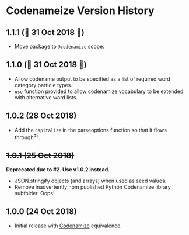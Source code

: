 # Codenameize Version History

## 1.1.1 (🎃 31 Oct 2018 🎃)

- Move package to `@codenamize` scope.

## 1.1.0 (🎃 31 Oct 2018 🎃)

- Allow codename output to be specified as a list of required word category particle types.
- `use` function provided to allow codenamize vocabulary to be extended with alternative word lists.

## 1.0.2 (28 Oct 2018)

- Add the `capitalize` in the parseoptions function so that it flows through<sup>#2</sup>.

## ~~1.0.1 (25 Oct 2018)~~

**Deprecated due to #2. Use v1.0.2 instead.**

- JSON.stringify objects (and arrays) when used as seed values.
- Remove inadvertently npm published Python Codenamize library subfolder. Oops!

## 1.0.0 (24 Oct 2018)

- Initial release with [Codenamize](https://github.com/jjmontesl/codenamize) equivalence.
